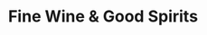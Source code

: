 ---
title: "Fine Wine & Good Spirits"
url: /pittsburgh/fine-wine-und-good-spirits/
shop: Spirituosen
---
